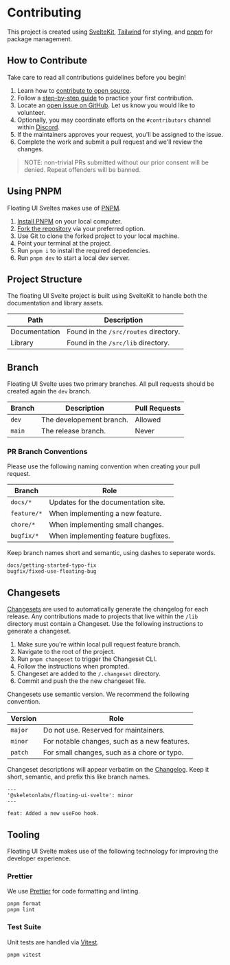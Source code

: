 # Contributing

This project is created using [SvelteKit](https://kit.svelte.dev/), [Tailwind](https://tailwindcss.com/) for styling, and [pnpm](https://pnpm.io/) for package management.

## How to Contribute

Take care to read all contributions guidelines before you begin!

1. Learn how to [contribute to open source](https://opensource.guide/how-to-contribute/).
2. Follow a [step-by-step guide](https://github.com/firstcontributions/first-contributions) to practice your first contribution.
3. Locate an [open issue on GitHub](https://github.com/skeletonlabs/floating-ui-svelte/issues). Let us know you would like to volunteer.
4. Optionally, you may coordinate efforts on the `#contributors` channel within [Discord](https://discord.gg/EXqV7W8MtY).
5. If the maintainers approves your request, you'll be assigned to the issue.
6. Complete the work and submit a pull request and we'll review the changes.

> NOTE: non-trivial PRs submitted without our prior consent will be denied. Repeat offenders will be banned.

## Using PNPM

Floating UI Sveltes makes use of [PNPM](https://pnpm.io/).

1. [Install PNPM](https://pnpm.io/installation) on your local computer.
2. [Fork the repository](https://github.com/skeletonlabs/floating-ui-svelte) via your preferred option.
3. Use Git to clone the forked project to your local machine.
4. Point your terminal at the project.
5. Run `pnpm i` to install the required depedencies.
6. Run `pnpm dev` to start a local dev server.

## Project Structure

The floating UI Svelte project is built using SvelteKit to handle both the documentation and library assets.

| Path | Description |
| --- | --- |
| Documentation | Found in the `/src/routes` directory. |
| Library | Found in the `/src/lib` directory. |

## Branch

Floating UI Svelte uses two primary branches. All pull requests should be created again the `dev` branch.

| Branch | Description | Pull Requests |
| --- | --- | --- |
| `dev` | The developement branch. | Allowed |
| `main` | The release branch. | Never |

### PR Branch Conventions

Please use the following naming convention when creating your pull request.

| Branch     | Role                                  |
| ---------- | ------------------------------------- |
| `docs/*`   | Updates for the documentation site. |
| `feature/*`   | When implementing a new feature.      |
| `chore/*`  | When implementing small changes.      |
| `bugfix/*` | When implementing feature bugfixes.   |

Keep branch names short and semantic, using dashes to seperate words.

```
docs/getting-started-typo-fix
bugfix/fixed-use-floating-bug
```

## Changesets

[Changesets](https://github.com/changesets/changesets) are used to automatically generate the changelog for each release. Any contributions made to projects that live within the `/lib` directory must contain a Changeset. Use the following instructions to generate a changeset.

1. Make sure you're within local pull request feature branch.
2. Navigate to the root of the project.
3. Run `pnpm changeset` to trigger the Changeset CLI.
4. Follow the instructions when prompted.
5. Changeset are added to the `/.changeset` directory.
6. Commit and push the the new changeset file.

Changesets use semantic version. We recommend the following convention.

| Version | Role                                         |
| ------- | -------------------------------------------- |
| `major` | Do not use. Reserved for maintainers.        |
| `minor` | For notable changes, such as a new features. |
| `patch` | For small changes, such as a chore or typo.           |

Changeset descriptions will appear verbatim on the [Changelog](https://github.com/skeletonlabs/skeleton/blob/dev/packages/skeleton/CHANGELOG.md). Keep it short, semantic, and prefix this like branch names.

```mdx
---
'@skeletonlabs/floating-ui-svelte': minor
---

feat: Added a new useFoo hook.
```

## Tooling

Floating UI Svelte makes use of the following technology for improving the developer experience.

### Prettier

We use [Prettier](https://prettier.io/) for code formatting and linting.

```console
pnpm format
pnpm lint
```

### Test Suite

Unit tests are handled via [Vitest](https://vitest.dev/).

```console
pnpm vitest
```
